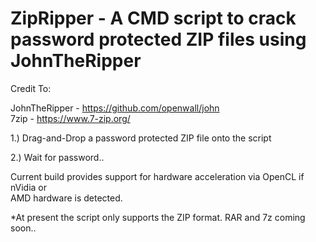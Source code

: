 # ZipRipper - A CMD script to crack password protected ZIP files using JohnTheRipper

Credit To: <br>

JohnTheRipper - <a href="https://github.com/openwall/john">https://github.com/openwall/john</a><br>
7zip - <a href="https://www.7-zip.org/">https://www.7-zip.org/</a><br>

1.) Drag-and-Drop a password protected ZIP file onto the script<br>

2.) Wait for password..<br>

Current build provides support for hardware acceleration via OpenCL if nVidia or<br>
AMD hardware is detected.<br>

*At present the script only supports the ZIP format. RAR and 7z coming soon..
